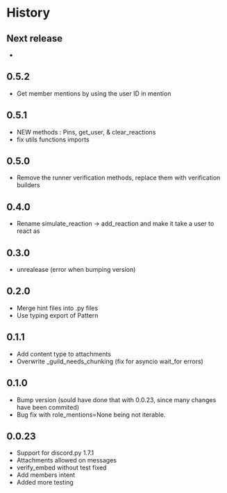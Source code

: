 # History

## Next release

-

## 0.5.2

- Get member mentions by using the user ID in mention

## 0.5.1

- NEW methods : Pins, get_user, & clear_reactions
- fix utils functions imports

## 0.5.0

- Remove the runner verification methods, replace them with verification builders

## 0.4.0

- Rename simulate_reaction -> add_reaction and make it take a user to react as

## 0.3.0

- unrealease (error when bumping version)

## 0.2.0

- Merge hint files into .py files
- Use typing export of Pattern

## 0.1.1

- Add content type to attachments
- Overwrite _guild_needs_chunking (fix for asyncio wait_for errors)

## 0.1.0

- Bump version (sould have done that with 0.0.23, since many changes have been commited)
- Bug fix with role_mentions=None being not iterable.

## 0.0.23

- Support for discord.py 1.7.1
- Attachments allowed on messages
- verify_embed without test fixed
- Add members intent
- Added more testing
